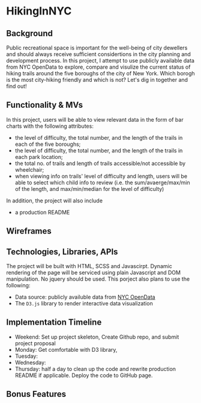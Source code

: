 # HikingInNYC
## Background
Public recreational space is important for the well-being of city dewellers and should always receive sufficient considertions in the city planning and development process. In this project, I attempt to use publicly available data from NYC OpenData to explore, compare and visulize the current status of hiking trails around the five boroughs of the city of New York. Which borogh is the most city-hiking friendly and which is not? Let's dig in together and find out!

## Functionality & MVs
In this project, users will be able to view relevant data in the form of bar charts with the following attributes:
- the level of difficulty, the total number, and the length of the trails in each of the five boroughs;
- the level of difficulty, the total number, and the length of the trails in each park location;
- the total no. of trails and length of trails accessible/not accessible by wheelchair;
- when viewing info on trails' level of difficulty and length, users will be able to select which child info to review (i.e. the sum/avaerge/max/min of the length, and max/min/median for the level of difficulty)  

In addition, the project will also include 
- a production README

## Wireframes

## Technologies, Libraries, APIs
The project will be built with HTML, SCSS and Javascirpt. Dynamic rendering of the page will be serviced using plain Javascript and DOM manipulation. No jquery should be used.
This porject also plans to use the following:
- Data source: publicly availuble data from [NYC OpenData](https://opendata.cityofnewyork.us/)
- The `D3.js` library to render interactive data visualization
## Implementation Timeline
- Weekend: Set up project skeleton,  Create Github repo, and submit project proposal
- Monday: Get comfortable with D3 library, 
- Tuesday:
- Wednesday: 
- Thursday: half a day to clean up the code and rewrite production README if applicable.  Deploy the code to GitHub page.
## Bonus Features
